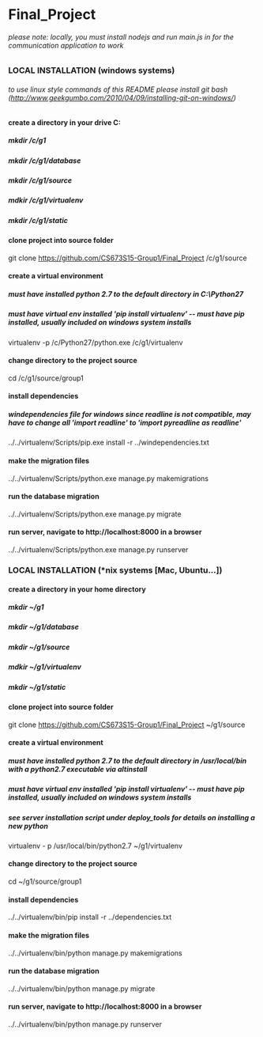 # Final_Project

###### please note: locally, you must install nodejs and run main.js in for the communication application to work

### LOCAL INSTALLATION (windows systems)
###### to use linux style commands of this README please install git bash (http://www.geekgumbo.com/2010/04/09/installing-git-on-windows/)
#### create a directory in your drive C:
##### mkdir /c/g1
##### mkdir /c/g1/database
##### mkdir /c/g1/source
##### mdkir /c/g1/virtualenv
##### mkdir /c/g1/static

#### clone project into source folder
git clone https://github.com/CS673S15-Group1/Final_Project /c/g1/source

#### create a virtual environment
##### must have installed python 2.7 to the default directory in C:\Python27
##### must have virtual env installed 'pip install virtualenv' -- must have pip installed, usually included on windows system installs
virtualenv -p /c/Python27/python.exe /c/g1/virtualenv

#### change directory to the project source
cd /c/g1/source/group1

#### install dependencies 
##### windependencies file for windows since readline is not compatible, may have to change all 'import readline' to 'import pyreadline as readline'
../../virtualenv/Scripts/pip.exe install -r ../windependencies.txt

#### make the migration files
../../virtualenv/Scripts/python.exe manage.py makemigrations

#### run the database migration
../../virtualenv/Scripts/python.exe manage.py migrate

#### run server, navigate to http://localhost:8000 in a browser
../../virtualenv/Scripts/python.exe manage.py runserver



### LOCAL INSTALLATION (*nix systems [Mac, Ubuntu...])
#### create a directory in your home directory
##### mkdir ~/g1
##### mkdir ~/g1/database
##### mkdir ~/g1/source
##### mdkir ~/g1/virtualenv
##### mkdir ~/g1/static

#### clone project into source folder
git clone https://github.com/CS673S15-Group1/Final_Project ~/g1/source

#### create a virtual environment
##### must have installed python 2.7 to the default directory in /usr/local/bin with a python2.7 executable via altinstall
##### must have virtual env installed 'pip install virtualenv' -- must have pip installed, usually included on windows system installs
##### see server installation script under deploy_tools for details on installing a new python
virtualenv - p /usr/local/bin/python2.7 ~/g1/virtualenv

#### change directory to the project source
cd ~/g1/source/group1

#### install dependencies
../../virtualenv/bin/pip install -r ../dependencies.txt

#### make the migration files
../../virtualenv/bin/python manage.py makemigrations

#### run the database migration
../../virtualenv/bin/python manage.py migrate

#### run server, navigate to http://localhost:8000 in a browser
../../virtualenv/bin/python manage.py runserver